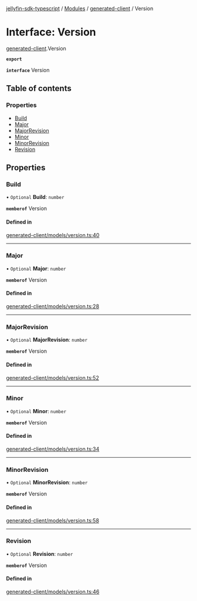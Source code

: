 [jellyfin-sdk-typescript](../README.md) / [Modules](../modules.md) / [generated-client](../modules/generated_client.md) / Version

# Interface: Version

[generated-client](../modules/generated_client.md).Version

**`export`**

**`interface`** Version

## Table of contents

### Properties

- [Build](generated_client.Version.md#build)
- [Major](generated_client.Version.md#major)
- [MajorRevision](generated_client.Version.md#majorrevision)
- [Minor](generated_client.Version.md#minor)
- [MinorRevision](generated_client.Version.md#minorrevision)
- [Revision](generated_client.Version.md#revision)

## Properties

### Build

• `Optional` **Build**: `number`

**`memberof`** Version

#### Defined in

[generated-client/models/version.ts:40](https://github.com/thornbill/jellyfin-sdk-typescript/blob/e4df7f8/src/generated-client/models/version.ts#L40)

___

### Major

• `Optional` **Major**: `number`

**`memberof`** Version

#### Defined in

[generated-client/models/version.ts:28](https://github.com/thornbill/jellyfin-sdk-typescript/blob/e4df7f8/src/generated-client/models/version.ts#L28)

___

### MajorRevision

• `Optional` **MajorRevision**: `number`

**`memberof`** Version

#### Defined in

[generated-client/models/version.ts:52](https://github.com/thornbill/jellyfin-sdk-typescript/blob/e4df7f8/src/generated-client/models/version.ts#L52)

___

### Minor

• `Optional` **Minor**: `number`

**`memberof`** Version

#### Defined in

[generated-client/models/version.ts:34](https://github.com/thornbill/jellyfin-sdk-typescript/blob/e4df7f8/src/generated-client/models/version.ts#L34)

___

### MinorRevision

• `Optional` **MinorRevision**: `number`

**`memberof`** Version

#### Defined in

[generated-client/models/version.ts:58](https://github.com/thornbill/jellyfin-sdk-typescript/blob/e4df7f8/src/generated-client/models/version.ts#L58)

___

### Revision

• `Optional` **Revision**: `number`

**`memberof`** Version

#### Defined in

[generated-client/models/version.ts:46](https://github.com/thornbill/jellyfin-sdk-typescript/blob/e4df7f8/src/generated-client/models/version.ts#L46)

